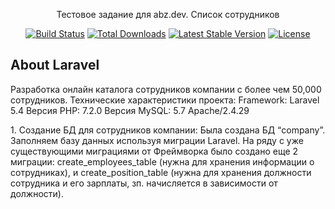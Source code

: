 <p align="center">Тестовое задание для abz.dev. Список сотрудников</p>

<p align="center">
<a href="https://travis-ci.org/laravel/framework"><img src="https://travis-ci.org/laravel/framework.svg" alt="Build Status"></a>
<a href="https://packagist.org/packages/laravel/framework"><img src="https://poser.pugx.org/laravel/framework/d/total.svg" alt="Total Downloads"></a>
<a href="https://packagist.org/packages/laravel/framework"><img src="https://poser.pugx.org/laravel/framework/v/stable.svg" alt="Latest Stable Version"></a>
<a href="https://packagist.org/packages/laravel/framework"><img src="https://poser.pugx.org/laravel/framework/license.svg" alt="License"></a>
</p>

## About Laravel

Разработка онлайн каталога сотрудников компании с более чем 50,000 сотрудников. 
Технические характеристики проекта:
Framework: Laravel 5.4
Версия PHP: 7.2.0
Версия MySQL: 5.7
Apache/2.4.29
<p>
1.	Создание БД для сотрудников компании:
Была создана БД “company”. Заполняем базу данных используя миграции Laravel.
На ряду с уже существующими миграциями от Фреймворка было создано еще 2 миграции: create_employees_table (нужна для хранения информации о сотрудниках), и create_position_table (нужна для хранения должности сотрудника и его зарплаты, зп. начисляется в зависимости от должности).
<p>
